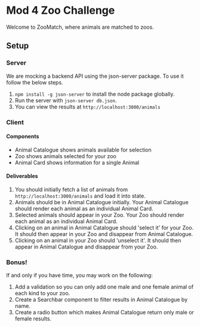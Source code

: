 # Mod 4 Zoo Challenge
Welcome to ZooMatch, where animals are matched to zoos.

## Setup

### Server
We are mocking a backend API using the json-server package. To use it follow the below steps.

1. `npm install -g json-server` to install the node package globally.
2. Run the server with `json-server db.json`.
3. You can view the results at `http://localhost:3000/animals`


### Client

#### Components
- Animal Catalogue shows animals available for selection
- Zoo shows animals selected for your zoo
- Animal Card shows information for a single Animal

#### Deliverables
1. You should initially fetch a list of animals from `http://localhost:3000/animals` and load it into state.
2. Animals should be in Animal Catalogue initially. Your Animal Catalogue should render each animal as an individual Animal Card.
3. Selected animals should appear in your Zoo. Your Zoo should render each animal as an individual Animal Card.
4. Clicking on an animal in Animal Catalogue should 'select it' for your Zoo. It should then appear in your Zoo and disappear from Animal Catalogue.
5. Clicking on an animal in your Zoo should 'unselect it'. It should then appear in Animal Catalogue and disappear from your Zoo.


### Bonus!
If and only if you have time, you may work on the following:

1. Add a validation so you can only add one male and one female animal of each kind to your zoo.
2. Create a Searchbar component to filter results in Animal Catalogue by name.
3. Create a radio button which makes Animal Catalogue return only male or female results.
